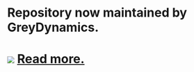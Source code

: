 <h1>Repository now maintained by GreyDynamics.<h1>
<img src="http://greydynamics.github.io/Frostbite3_Editor/images/screencapture-greydynamics-github-io-Frostbite3_Editor.png"></img>
<a href="http://greydynamics.github.io/Frostbite3_Editor/">Read more.</a>